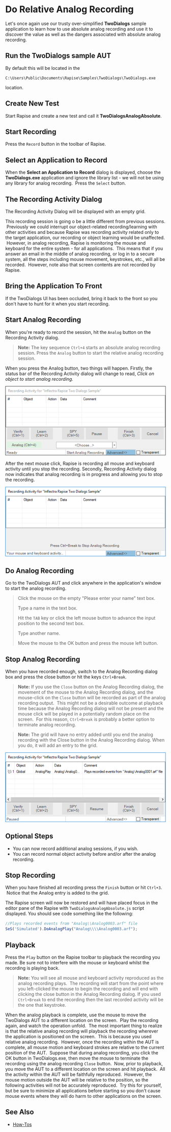 # Do Relative Analog Recording

Let's once again use our trusty over-simplified **TwoDialogs** sample application to learn how to use absolute analog recording and use it to discover the value as well as the dangers associated with absolute analog recording.

## Run the TwoDialogs sample AUT

By default this will be located in the

    C:\Users\Public\Documents\Rapise\Samples\TwoDialogs\TwoDialogs.exe

location.

## Create New Test

Start Rapise and create a new test and call it **TwoDialogsAnalogAbsolute**.

## Start Recording

Press the `Record` button in the toolbar of Rapise.

## Select an Application to Record

When the **Select an Application to Record** dialog is displayed, choose the **TwoDialogs.exe** application and ignore the library list - we will not be using any library for analog recording.  Press the `Select` button.

## The Recording Activity Dialog

The Recording Activity Dialog will be displayed with an empty grid.

This recording session is going o be a little different from previous sessions.  Previously we could interrupt our object-related recording/learning with other activities and because Rapise was recording activity related only to the target application, our recording or object learning would be unaffected.  However, in analog recording, Rapise is monitoring the mouse and keyboard for the entire system - for all applications.  This means that if you answer an email in the middle of analog recording, or log in to a secure system, all the steps including mouse movement, keystrokes, etc., will all be recorded.  However, note also that screen contents are not recorded by Rapise.

## Bring the Application To Front

If the TwoDialogs UI has been occluded, bring it back to the front so you don't have to hunt for it when you start recording.

## Start Analog Recording

When you're ready to record the session, hit the `Analog` button on the Recording Activity dialog.

> **Note:** The key sequence `Ctrl+4` starts an absolute analog recording session. Press the `Analog` button to start the relative analog recording session.
> 
When you press the Analog button, two things will happen. Firstly, the status bar of the Recording Activity dialog will change to read, _Click on object to start analog recording._

![radialogbeginrelativeanalog](./img/do_absolute_analog_recording1.png)

After the next mouse click, Rapise is recording all mouse and keyboard activity until you stop the recording. Secondly, Recording Activity dialog now indicates that analog recording is in progress and allowing you to stop the recording.

![ananlogrecodingstopdialog](./img/do_absolute_analog_recording2.png)

## Do Analog Recording

Go to the TwoDialogs AUT and click anywhere in the application's window to start the analog recording.

> Click the mouse on the empty "Please enter your name" text box.
>
> Type a name in the text box.
>
> Hit the `TAB` key or click the left mouse button to advance the input position to the second text box.
>
> Type another name.
>
> Move the mouse to the OK button and press the mouse left button.

## Stop Analog Recording

When you have recorded enough, switch to the Analog Recording dialog box and press the close button or hit the keys `Ctrl+Break`.

> **Note:** If you use the `Close` button on the Analog Recording dialog, the movement of the mouse to the Analog Recording dialog, and the mouse-click on the `Close` button will be recorded as part of the analog recording output.  This might not be a desirable outcome at playback time because the Analog Recording dialog will not be present and the mouse click will be played in a potentially random place on the screen.  For this reason, `Ctrl+Break` is probably a better option to terminate analog recording.

> **Note:** The grid will have no entry added until you end the analog recording with the Close button in the Analog Recording dialog. When you do, it will add an entry to the grid.

![analogrecordingrelativecomplete](./img/do_absolute_analog_recording3.png)

## Optional Steps

- You can now record additional analog sessions, if you wish.
- You can record normal object activity before and/or after the analog recording.

## Stop Recording
  
When you have finished all recording press the `Finish` button or hit `Ctrl+3`.  Notice that the Analog entry is added to the grid.

The Rapise screen will now be restored and will have placed focus in the editor pane of the Rapise with `TwoDialogsAnalogAbsolute.js` script displayed. You should see code something like the following:

```javascript
//Plays recorded events from "Analog\\Analog0003.arf" file
SeS('Simulated').DoAnalogPlay("Analog\\\\Analog0003.arf");
```

## Playback

Press the `Play` button on the Rapise toolbar to playback the recording you made. Be sure not to interfere with the mouse or keyboard
whilst the recording is playing back.

> **Note:** You will see all mouse and keyboard activity reproduced as the analog recording plays.  The recording will start from the point where you left-clicked the mouse to begin the recording and will end with clicking the close button in the Analog Recording dialog. If you used `Ctrl+Break` to end the recording then the last recorded activity will be the one that keystroke.

When the analog playback is complete, use the mouse to move the TwoDialogs AUT to a different location on the screen.  Play the recording
again, and watch the operation unfold.  The most important thing to realize is that the relative analog recording will playback the
recording wherever the application is positioned on the screen.  This is because you used relative analog recording.  However, once the recording within the AUT is complete, all mouse motion and keyboard strokes are relative to the current position of the AUT.  Suppose that during analog recording, you click the OK button in TwoDialogs.exe, then move the mouse to terminate the recording using the analog recording `Close` button.  Now, prior to playback, you move the AUT to a different location on the screen and hit playback.  All the activity within the AUT will be faithfully reproduced.  However, the mouse motion outside the AUT will be relative to the position, so the following activities will not be accurately reproduced.  Try this for yourself, but be sure to minimize all applications before starting so you don't cause mouse events where they will do harm to other applications on the screen.

## See Also

- [How-Tos](howtos.md)